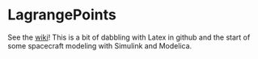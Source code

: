 # LagrangePoints
See the [wiki](https://github.com/StuartGJohnson/LagrangePoints/wiki)! This is a bit of dabbling with Latex in github and the start of some spacecraft modeling with Simulink and Modelica.
